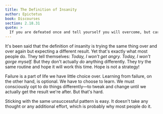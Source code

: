 ```yaml
---
title: The Definition of Insanity
author: Epictetus
book: Discourses
section: 2.18.31
quote: >
  If you are defeated once and tell yourself you will overcome, but carry on as before, know in the end you'll be so ill and weakened that eventually you won't even notice your mistake and will begin to rationalize your behavior.
---
```


It's been said that the definition of insanity is trying the same thing over and over again but expecting a different result. Yet that's exactly what most people do. They tell themselves: _Today, I won't get angry._ _Today, I won't gorge myself._ But they don't actually _do_ anything differently. They try the same routine and hope it will work this time. Hope is not a strategy!

Failure is a part of life we have little choice over. Learning from failure, on the other hand, is optional. We have to choose to learn. We must consciously opt to do things differently—to tweak and change until we actually get the result we're after. But that's hard.

Sticking with the same unsuccessful pattern is easy. It doesn't take any thought or any additional effort, which is probably why most people do it.
